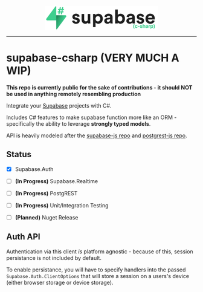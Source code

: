 <p align="center">
<img width="300" src=".github/supabase-csharp.svg"/>
</p>

---

# supabase-csharp (**VERY MUCH A WIP**)

**This repo is currently public for the sake of contributions - it should NOT be used in anything remotely resembling production**

Integrate your [Supabase](https://supabase.io) projects with C#.

Includes C# features to make supabase function more like an ORM - specifically the ability to leverage **strongly typed models**.

API is heavily modeled after the [supabase-js repo](https://github.com/supabase/supabase-js) and [postgrest-js repo](https://github.com/supabase/postgrest-js).

## Status

- [X] Supabase.Auth
- [ ] **(In Progress)** Supabase.Realtime
- [ ] **(In Progress)** PostgREST
- [ ] **(In Progress)** Unit/Integration Testing
- [ ] **(Planned)** Nuget Release


## Auth API

Authentication via this client _is_ platform agnostic - because of this, session persistance is not included by default.

To enable persistance, you will have to specify handlers into the passed `Supabase.Auth.ClientOptions` that will store a session on a users's device (either browser storage or device storage).
